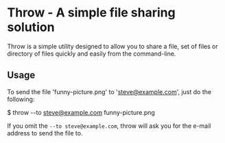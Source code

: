 Throw - A simple file sharing solution
======================================

Throw is a simple utility designed to allow you to share a file, set of files
or directory of files quickly and easily from the command-line.

Usage
-----

To send the file 'funny-picture.png' to 'steve@example.com', just do the
following:

  $ throw --to steve@example.com funny-picture.png

If you omit the `--to steve@example.com`, throw will ask you for the e-mail
address to send the file to.
